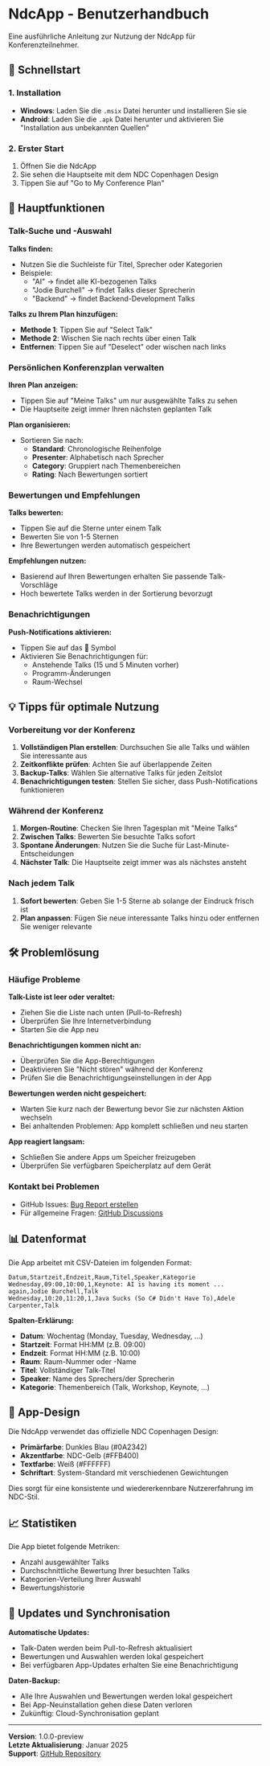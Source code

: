 # NdcApp - Benutzerhandbuch

Eine ausführliche Anleitung zur Nutzung der NdcApp für Konferenzteilnehmer.

## 📱 Schnellstart

### 1. Installation
- **Windows**: Laden Sie die `.msix` Datei herunter und installieren Sie sie
- **Android**: Laden Sie die `.apk` Datei herunter und aktivieren Sie "Installation aus unbekannten Quellen"

### 2. Erster Start
1. Öffnen Sie die NdcApp
2. Sie sehen die Hauptseite mit dem NDC Copenhagen Design
3. Tippen Sie auf "Go to My Conference Plan"

## 🎯 Hauptfunktionen

### Talk-Suche und -Auswahl

**Talks finden:**
- Nutzen Sie die Suchleiste für Titel, Sprecher oder Kategorien
- Beispiele:
  - "AI" → findet alle KI-bezogenen Talks
  - "Jodie Burchell" → findet Talks dieser Sprecherin
  - "Backend" → findet Backend-Development Talks

**Talks zu Ihrem Plan hinzufügen:**
- **Methode 1**: Tippen Sie auf "Select Talk"
- **Methode 2**: Wischen Sie nach rechts über einen Talk
- **Entfernen**: Tippen Sie auf "Deselect" oder wischen nach links

### Persönlichen Konferenzplan verwalten

**Ihren Plan anzeigen:**
- Tippen Sie auf "Meine Talks" um nur ausgewählte Talks zu sehen
- Die Hauptseite zeigt immer Ihren nächsten geplanten Talk

**Plan organisieren:**
- Sortieren Sie nach:
  - **Standard**: Chronologische Reihenfolge
  - **Presenter**: Alphabetisch nach Sprecher
  - **Category**: Gruppiert nach Themenbereichen
  - **Rating**: Nach Bewertungen sortiert

### Bewertungen und Empfehlungen

**Talks bewerten:**
- Tippen Sie auf die Sterne unter einem Talk
- Bewerten Sie von 1-5 Sternen
- Ihre Bewertungen werden automatisch gespeichert

**Empfehlungen nutzen:**
- Basierend auf Ihren Bewertungen erhalten Sie passende Talk-Vorschläge
- Hoch bewertete Talks werden in der Sortierung bevorzugt

### Benachrichtigungen

**Push-Notifications aktivieren:**
- Tippen Sie auf das 🔔 Symbol
- Aktivieren Sie Benachrichtigungen für:
  - Anstehende Talks (15 und 5 Minuten vorher)
  - Programm-Änderungen
  - Raum-Wechsel

## 💡 Tipps für optimale Nutzung

### Vorbereitung vor der Konferenz
1. **Vollständigen Plan erstellen**: Durchsuchen Sie alle Talks und wählen Sie interessante aus
2. **Zeitkonflikte prüfen**: Achten Sie auf überlappende Zeiten
3. **Backup-Talks**: Wählen Sie alternative Talks für jeden Zeitslot
4. **Benachrichtigungen testen**: Stellen Sie sicher, dass Push-Notifications funktionieren

### Während der Konferenz
1. **Morgen-Routine**: Checken Sie Ihren Tagesplan mit "Meine Talks"
2. **Zwischen Talks**: Bewerten Sie besuchte Talks sofort
3. **Spontane Änderungen**: Nutzen Sie die Suche für Last-Minute-Entscheidungen
4. **Nächster Talk**: Die Hauptseite zeigt immer was als nächstes ansteht

### Nach jedem Talk
1. **Sofort bewerten**: Geben Sie 1-5 Sterne ab solange der Eindruck frisch ist
2. **Plan anpassen**: Fügen Sie neue interessante Talks hinzu oder entfernen Sie weniger relevante

## 🛠️ Problemlösung

### Häufige Probleme

**Talk-Liste ist leer oder veraltet:**
- Ziehen Sie die Liste nach unten (Pull-to-Refresh)
- Überprüfen Sie Ihre Internetverbindung
- Starten Sie die App neu

**Benachrichtigungen kommen nicht an:**
- Überprüfen Sie die App-Berechtigungen
- Deaktivieren Sie "Nicht stören" während der Konferenz
- Prüfen Sie die Benachrichtigungseinstellungen in der App

**Bewertungen werden nicht gespeichert:**
- Warten Sie kurz nach der Bewertung bevor Sie zur nächsten Aktion wechseln
- Bei anhaltenden Problemen: App komplett schließen und neu starten

**App reagiert langsam:**
- Schließen Sie andere Apps um Speicher freizugeben
- Überprüfen Sie verfügbaren Speicherplatz auf dem Gerät

### Kontakt bei Problemen
- GitHub Issues: [Bug Report erstellen](https://github.com/rsutter98/NdcApp/issues)
- Für allgemeine Fragen: [GitHub Discussions](https://github.com/rsutter98/NdcApp/discussions)

## 📊 Datenformat

Die App arbeitet mit CSV-Dateien im folgenden Format:

```csv
Datum,Startzeit,Endzeit,Raum,Titel,Speaker,Kategorie
Wednesday,09:00,10:00,1,Keynote: AI is having its moment ... again,Jodie Burchell,Talk
Wednesday,10:20,11:20,1,Java Sucks (So C# Didn't Have To),Adele Carpenter,Talk
```

**Spalten-Erklärung:**
- **Datum**: Wochentag (Monday, Tuesday, Wednesday, ...)
- **Startzeit**: Format HH:MM (z.B. 09:00)
- **Endzeit**: Format HH:MM (z.B. 10:00)
- **Raum**: Raum-Nummer oder -Name
- **Titel**: Vollständiger Talk-Titel
- **Speaker**: Name des Sprechers/der Sprecherin
- **Kategorie**: Themenbereich (Talk, Workshop, Keynote, ...)

## 🎨 App-Design

Die NdcApp verwendet das offizielle NDC Copenhagen Design:
- **Primärfarbe**: Dunkles Blau (#0A2342)
- **Akzentfarbe**: NDC-Gelb (#FFB400)
- **Textfarbe**: Weiß (#FFFFFF)
- **Schriftart**: System-Standard mit verschiedenen Gewichtungen

Dies sorgt für eine konsistente und wiedererkennbare Nutzererfahrung im NDC-Stil.

## 📈 Statistiken

Die App bietet folgende Metriken:
- Anzahl ausgewählter Talks
- Durchschnittliche Bewertung Ihrer besuchten Talks
- Kategorien-Verteilung Ihrer Auswahl
- Bewertungshistorie

## 🔄 Updates und Synchronisation

**Automatische Updates:**
- Talk-Daten werden beim Pull-to-Refresh aktualisiert
- Bewertungen und Auswahlen werden lokal gespeichert
- Bei verfügbaren App-Updates erhalten Sie eine Benachrichtigung

**Daten-Backup:**
- Alle Ihre Auswahlen und Bewertungen werden lokal gespeichert
- Bei App-Neuinstallation gehen diese Daten verloren
- Zukünftig: Cloud-Synchronisation geplant

---

**Version**: 1.0.0-preview  
**Letzte Aktualisierung**: Januar 2025  
**Support**: [GitHub Repository](https://github.com/rsutter98/NdcApp)